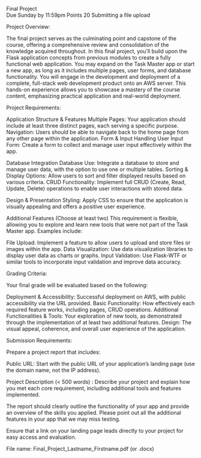 Final Project  
Due Sunday by 11:59pm  Points 20  Submitting a file upload


Project Overview: 

The final project serves as the culminating point and capstone of the course, offering a comprehensive review and consolidation of the knowledge acquired throughout. In this final project, you’ll build upon the Flask application concepts from previous modules to create a fully functional web application. You may expand on the Task Master app or start a new app, as long as it includes multiple pages, user forms, and database functionality. You will engage in the development and deployment of a complete, full-stack web development product onto an AWS server. This hands-on experience allows you to showcase a mastery of the course content, emphasizing practical application and real-world deployment. 

Project Requirements: 

Application Structure & Features
Multiple Pages: Your application should include at least three distinct pages, each serving a specific purpose. 
Navigation: Users should be able to navigate back to the home page from any other page within the application. 
Form & Input Handling
User Input Form: Create a form to collect and manage user input effectively within the app. 

Database Integration
Database Use: Integrate a database to store and manage user data, with the option to use one or multiple tables. 
Sorting & Display Options: Allow users to sort and filter displayed results based on various criteria. 
CRUD Functionality: Implement full CRUD (Create, Read, Update, Delete) operations to enable user interactions with stored data. 

Design & Presentation
Styling: Apply CSS to ensure that the application is visually appealing and offers a positive user experience. 

Additional Features (Choose at least two)
This requirement is flexible, allowing you to explore and learn new tools that were not part of the Task Master app. Examples include: 

File Upload: Implement a feature to allow users to upload and store files or images within the app. 
Data Visualization: Use data visualization libraries to display user data as charts or graphs. 
Input Validation: Use Flask-WTF or similar tools to incorporate input validation and improve data accuracy. 
 

Grading Criteria: 

Your final grade will be evaluated based on the following: 

Deployment & Accessibility: Successful deployment on AWS, with public accessibility via the URL provided. 
Basic Functionality: How effectively each required feature works, including pages, CRUD operations. 
Additional Functionalities & Tools: Your exploration of new tools, as demonstrated through the implementation of at least two additional features. 
Design: The visual appeal, coherence, and overall user experience of the application. 
 

Submission Requirements: 

Prepare a project report that includes: 

Public URL: Start with the public URL of your application’s landing page (use the domain name, not the IP address). 

Project Description (< 500 words) : Describe your project and explain how you met each core requirement, including additional tools and features implemented. 

The report should clearly outline the functionality of your app and provide an overview of the skills you applied. Please point out all the additional features in your app that we may miss testing. 

Ensure that a link on your landing page leads directly to your project for easy access and evaluation. 

File name:   Final_Project_Lastname_Firstname.pdf (or .docx) 

 
